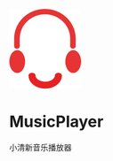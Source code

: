 ![image](https://github.com/hujewelz/MusicPlayer/raw/master/screenshot/Icon.png)
# MusicPlayer
小清新音乐播放器

